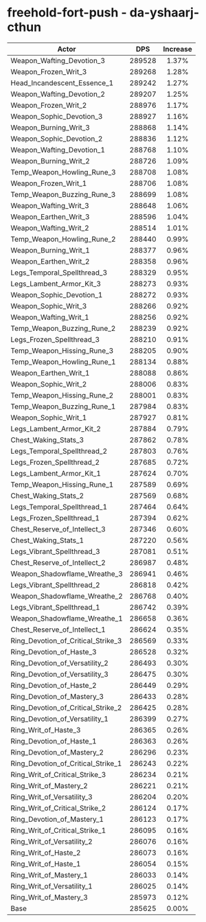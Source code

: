 # freehold-fort-push - da-yshaarj-cthun
| Actor | DPS | Increase |
|---|:---:|:---:|
|Weapon_Wafting_Devotion_3|289528|1.37%|
|Weapon_Frozen_Writ_3|289268|1.28%|
|Head_Incandescent_Essence_1|289242|1.27%|
|Weapon_Wafting_Devotion_2|289207|1.25%|
|Weapon_Frozen_Writ_2|288976|1.17%|
|Weapon_Sophic_Devotion_3|288927|1.16%|
|Weapon_Burning_Writ_3|288868|1.14%|
|Weapon_Sophic_Devotion_2|288836|1.12%|
|Weapon_Wafting_Devotion_1|288768|1.10%|
|Weapon_Burning_Writ_2|288726|1.09%|
|Temp_Weapon_Howling_Rune_3|288708|1.08%|
|Weapon_Frozen_Writ_1|288706|1.08%|
|Temp_Weapon_Buzzing_Rune_3|288699|1.08%|
|Weapon_Wafting_Writ_3|288648|1.06%|
|Weapon_Earthen_Writ_3|288596|1.04%|
|Weapon_Wafting_Writ_2|288514|1.01%|
|Temp_Weapon_Howling_Rune_2|288440|0.99%|
|Weapon_Burning_Writ_1|288377|0.96%|
|Weapon_Earthen_Writ_2|288358|0.96%|
|Legs_Temporal_Spellthread_3|288329|0.95%|
|Legs_Lambent_Armor_Kit_3|288273|0.93%|
|Weapon_Sophic_Devotion_1|288272|0.93%|
|Weapon_Sophic_Writ_3|288266|0.92%|
|Weapon_Wafting_Writ_1|288256|0.92%|
|Temp_Weapon_Buzzing_Rune_2|288239|0.92%|
|Legs_Frozen_Spellthread_3|288210|0.91%|
|Temp_Weapon_Hissing_Rune_3|288205|0.90%|
|Temp_Weapon_Howling_Rune_1|288134|0.88%|
|Weapon_Earthen_Writ_1|288088|0.86%|
|Weapon_Sophic_Writ_2|288006|0.83%|
|Temp_Weapon_Hissing_Rune_2|288001|0.83%|
|Temp_Weapon_Buzzing_Rune_1|287984|0.83%|
|Weapon_Sophic_Writ_1|287927|0.81%|
|Legs_Lambent_Armor_Kit_2|287884|0.79%|
|Chest_Waking_Stats_3|287862|0.78%|
|Legs_Temporal_Spellthread_2|287803|0.76%|
|Legs_Frozen_Spellthread_2|287685|0.72%|
|Legs_Lambent_Armor_Kit_1|287624|0.70%|
|Temp_Weapon_Hissing_Rune_1|287589|0.69%|
|Chest_Waking_Stats_2|287569|0.68%|
|Legs_Temporal_Spellthread_1|287464|0.64%|
|Legs_Frozen_Spellthread_1|287394|0.62%|
|Chest_Reserve_of_Intellect_3|287346|0.60%|
|Chest_Waking_Stats_1|287220|0.56%|
|Legs_Vibrant_Spellthread_3|287081|0.51%|
|Chest_Reserve_of_Intellect_2|286987|0.48%|
|Weapon_Shadowflame_Wreathe_3|286941|0.46%|
|Legs_Vibrant_Spellthread_2|286818|0.42%|
|Weapon_Shadowflame_Wreathe_2|286768|0.40%|
|Legs_Vibrant_Spellthread_1|286742|0.39%|
|Weapon_Shadowflame_Wreathe_1|286658|0.36%|
|Chest_Reserve_of_Intellect_1|286624|0.35%|
|Ring_Devotion_of_Critical_Strike_3|286569|0.33%|
|Ring_Devotion_of_Haste_3|286528|0.32%|
|Ring_Devotion_of_Versatility_2|286493|0.30%|
|Ring_Devotion_of_Versatility_3|286475|0.30%|
|Ring_Devotion_of_Haste_2|286449|0.29%|
|Ring_Devotion_of_Mastery_3|286433|0.28%|
|Ring_Devotion_of_Critical_Strike_2|286425|0.28%|
|Ring_Devotion_of_Versatility_1|286399|0.27%|
|Ring_Writ_of_Haste_3|286365|0.26%|
|Ring_Devotion_of_Haste_1|286363|0.26%|
|Ring_Devotion_of_Mastery_2|286296|0.23%|
|Ring_Devotion_of_Critical_Strike_1|286243|0.22%|
|Ring_Writ_of_Critical_Strike_3|286234|0.21%|
|Ring_Writ_of_Mastery_2|286221|0.21%|
|Ring_Writ_of_Versatility_3|286204|0.20%|
|Ring_Writ_of_Critical_Strike_2|286124|0.17%|
|Ring_Devotion_of_Mastery_1|286123|0.17%|
|Ring_Writ_of_Critical_Strike_1|286095|0.16%|
|Ring_Writ_of_Versatility_2|286076|0.16%|
|Ring_Writ_of_Haste_2|286073|0.16%|
|Ring_Writ_of_Haste_1|286054|0.15%|
|Ring_Writ_of_Mastery_1|286033|0.14%|
|Ring_Writ_of_Versatility_1|286025|0.14%|
|Ring_Writ_of_Mastery_3|285973|0.12%|
|Base|285625|0.00%|

